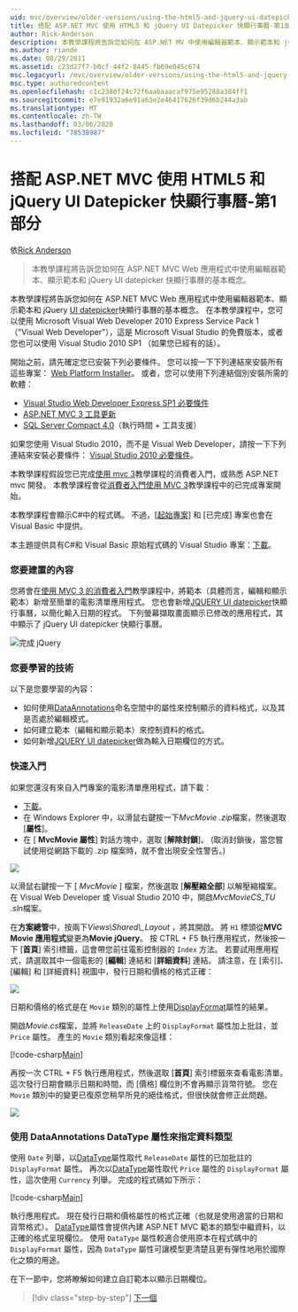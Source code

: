 ```yaml
---
uid: mvc/overview/older-versions/using-the-html5-and-jquery-ui-datepicker-popup-calendar-with-aspnet-mvc/using-the-html5-and-jquery-ui-datepicker-popup-calendar-with-aspnet-mvc-part-1
title: 搭配 ASP.NET MVC 使用 HTML5 和 jQuery UI Datepicker 快顯行事曆-第1部分 |Microsoft Docs
author: Rick-Anderson
description: 本教學課程將告訴您如何在 ASP.NET MV 中使用編輯器範本、顯示範本和 jQuery UI datepicker 快顯行事曆的基本概念。
ms.author: riande
ms.date: 08/29/2011
ms.assetid: c23d27f7-b0cf-44f2-8445-fb69e045c674
msc.legacyurl: /mvc/overview/older-versions/using-the-html5-and-jquery-ui-datepicker-popup-calendar-with-aspnet-mvc/using-the-html5-and-jquery-ui-datepicker-popup-calendar-with-aspnet-mvc-part-1
msc.type: authoredcontent
ms.openlocfilehash: c1c2380f24c72f6aabaaacaf975e95288a384ff1
ms.sourcegitcommit: e7e91932a6e91a63e2e46417626f39d6b244a3ab
ms.translationtype: MT
ms.contentlocale: zh-TW
ms.lasthandoff: 03/06/2020
ms.locfileid: "78538987"
---
```

# <a name="using-the-html5-and-jquery-ui-datepicker-popup-calendar-with-aspnet-mvc---part-1"></a>搭配 ASP.NET MVC 使用 HTML5 和 jQuery UI Datepicker 快顯行事曆-第1部分

依[Rick Anderson](https://twitter.com/RickAndMSFT)

> 本教學課程將告訴您如何在 ASP.NET MVC Web 應用程式中使用編輯器範本、顯示範本和 jQuery UI datepicker 快顯行事曆的基本概念。

本教學課程將告訴您如何在 ASP.NET MVC Web 應用程式中使用編輯器範本、顯示範本和 jQuery [UI datepicker](http://plugins.jquery.com/project/datepicker)快顯行事曆的基本概念。 在本教學課程中，您可以使用 Microsoft Visual Web Developer 2010 Express Service Pack 1 （&quot;Visual Web Developer&quot;），這是 Microsoft Visual Studio 的免費版本，或者您也可以使用 Visual Studio 2010 SP1 （如果您已經有的話）。

開始之前，請先確定您已安裝下列必要條件。 您可以按一下下列連結來安裝所有這些專案： [Web Platform Installer](https://www.microsoft.com/web/gallery/install.aspx?appid=VWD2010SP1Pack)。 或者，您可以使用下列連結個別安裝所需的軟體：

- [Visual Studio Web Developer Express SP1 必要條件](https://www.microsoft.com/web/gallery/install.aspx?appid=VWD2010SP1Pack)
- [ASP.NET MVC 3 工具更新](https://www.microsoft.com/web/gallery/install.aspx?appsxml=&amp;appid=MVC3)
- [SQL Server Compact 4.0](https://www.microsoft.com/web/gallery/install.aspx?appid=SQLCE;SQLCEVSTools_4_0)（執行時間 + 工具支援）

如果您使用 Visual Studio 2010，而不是 Visual Web Developer，請按一下下列連結來安裝必要條件： [Visual Studio 2010 必要條件](https://www.microsoft.com/web/gallery/install.aspx?appsxml=&amp;appid=VS2010SP1Pack)。

本教學課程假設您已完成[使用 mvc 3](../getting-started-with-aspnet-mvc3/cs/intro-to-aspnet-mvc-3.md)教學課程的消費者入門，或熟悉 ASP.NET mvc 開發。 本教學課程會從[消費者入門使用 MVC 3](../getting-started-with-aspnet-mvc3/cs/intro-to-aspnet-mvc-3.md)教學課程中的已完成專案開始。

本教學課程會顯示C#中的程式碼。 不過，[[起始專案](https://archive.msdn.microsoft.com/Project/Download/FileDownload.aspx?ProjectName=aspnetmvcsamples&amp;DownloadId=15800)] 和 [已完成] 專案也會在 Visual Basic 中提供。

本主題提供具有C#和 Visual Basic 原始程式碼的 Visual Studio 專案：[下載](https://archive.msdn.microsoft.com/Project/Download/FileDownload.aspx?ProjectName=aspnetmvcsamples&amp;DownloadId=15800)。

### <a name="what-youll-build"></a>您要建置的內容

您將會在[使用 MVC 3 的消費者入門](../getting-started-with-aspnet-mvc3/cs/intro-to-aspnet-mvc-3.md)教學課程中，將範本（具體而言，編輯和顯示範本）新增至簡單的電影清單應用程式。 您也會新增[JQUERY UI datepicker](http://jqueryui.com/demos/datepicker/)快顯行事曆，以簡化輸入日期的程式。 下列螢幕擷取畫面顯示已修改的應用程式，其中顯示了 jQuery UI datepicker 快顯行事曆。

![完成 jQuery](using-the-html5-and-jquery-ui-datepicker-popup-calendar-with-aspnet-mvc-part-1/_static/image1.png)

### <a name="skills-youll-learn"></a>您要學習的技術

以下是您要學習的內容：

- 如何使用[DataAnnotations](https://msdn.microsoft.com/library/system.componentmodel.dataannotations.aspx)命名空間中的屬性來控制顯示的資料格式，以及其是否處於編輯模式。
- 如何建立範本（編輯和顯示範本）來控制資料的格式。
- 如何新增[JQUERY UI datepicker](http://jqueryui.com/demos/datepicker/)做為輸入日期欄位的方式。

### <a name="getting-started"></a>快速入門

如果您還沒有來自入門專案的電影清單應用程式，請下載： 

* [下載](https://code.msdn.microsoft.com/Introduction-to-MVC-3-10d1b098)。
* 在 Windows Explorer 中，以滑鼠右鍵按一下*MvcMovie .zip*檔案，然後選取 [**屬性**]。 
* 在 [ **MvcMovie 屬性**] 對話方塊中，選取 [**解除封鎖**]。 (取消封鎖後，當您嘗試使用從網路下載的 .zip 檔案時，就不會出現安全性警告。)

![](using-the-html5-and-jquery-ui-datepicker-popup-calendar-with-aspnet-mvc-part-1/_static/image2.png)

以滑鼠右鍵按一下 [ *MvcMovie* ] 檔案，然後選取 [**解壓縮全部**] 以解壓縮檔案。 在 Visual Web Developer 或 Visual Studio 2010 中，開啟*MvcMovieCS\_TU .sln*檔案。

在**方案總管**中，按兩下*Views\Shared\\_Layout* ，將其開啟。 將 `H1` 標頭從**MVC Movie 應用程式**變更為**Movie jQuery**。 按 CTRL + F5 執行應用程式，然後按一下 [**首頁**] 索引標籤，這會帶您前往電影控制器的 `Index` 方法。 若要試用應用程式，請選取其中一個電影的 [**編輯**] 連結和 [**詳細資料**] 連結。 請注意，在 [索引]、[編輯] 和 [詳細資料] 視圖中，發行日期和價格的格式正確：

![](using-the-html5-and-jquery-ui-datepicker-popup-calendar-with-aspnet-mvc-part-1/_static/image3.png)

日期和價格的格式是在 `Movie` 類別的屬性上使用[DisplayFormat](https://msdn.microsoft.com/library/system.componentmodel.dataannotations.displayformatattribute.aspx)屬性的結果。

開啟*Movie.cs*檔案，並將 `ReleaseDate` 上的 `DisplayFormat` 屬性加上批註，並 `Price` 屬性。 產生的 `Movie` 類別看起來像這樣：

[!code-csharp[Main](using-the-html5-and-jquery-ui-datepicker-popup-calendar-with-aspnet-mvc-part-1/samples/sample1.cs)]

再按一次 CTRL + F5 執行應用程式，然後選取 [**首頁**] 索引標籤來查看電影清單。 這次發行日期會顯示日期和時間，而 [價格] 欄位則不會再顯示貨幣符號。 您在 `Movie` 類別中的變更已復原您稍早所見的絕佳格式，但很快就會修正此問題。

![](using-the-html5-and-jquery-ui-datepicker-popup-calendar-with-aspnet-mvc-part-1/_static/image4.png)

### <a name="using-the-dataannotations-datatype-attribute-to-specify-the-data-type"></a>使用 DataAnnotations DataType 屬性來指定資料類型

使用 `Date` 列舉，以[DataType](https://msdn.microsoft.com/library/system.componentmodel.dataannotations.datatype.aspx)屬性取代 `ReleaseDate` 屬性的已加批註的 `DisplayFormat` 屬性。 再次以[DataType](https://msdn.microsoft.com/library/system.componentmodel.dataannotations.datatype.aspx)屬性取代 `Price` 屬性的 `DisplayFormat` 屬性，這次使用 `Currency` 列舉。 完成的程式碼如下所示：

[!code-csharp[Main](using-the-html5-and-jquery-ui-datepicker-popup-calendar-with-aspnet-mvc-part-1/samples/sample2.cs)]

執行應用程式。 現在發行日期和價格屬性的格式正確（也就是使用適當的日期和貨幣格式）。 [DataType](https://msdn.microsoft.com/library/system.componentmodel.dataannotations.datatype.aspx)屬性會提供內建 ASP.NET MVC 範本的類型中繼資料，以正確的格式呈現欄位。 使用 `DataType` 屬性較適合使用原本在程式碼中的 `DisplayFormat` 屬性，因為 `DataType` 屬性可讓模型更清楚且更有彈性地用於國際化之類的用途。

在下一節中，您將瞭解如何建立自訂範本以顯示日期欄位。

> [!div class="step-by-step"]
> [下一個](using-the-html5-and-jquery-ui-datepicker-popup-calendar-with-aspnet-mvc-part-2.md)
